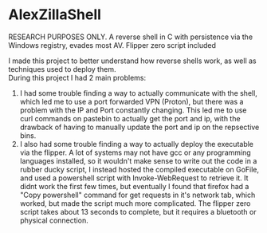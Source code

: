 # AlexZillaShell
RESEARCH PURPOSES ONLY. A reverse shell in C with persistence via the Windows registry, evades most AV. Flipper zero script included

I made this project to better understand how reverse shells work, as well as techniques used to deploy them.  
During this project I had 2 main problems:
1. I had some trouble finding a way to actually communicate with the shell, which led me to use a port forwarded VPN (Proton), but there was a problem with the IP and Port constantly changing. This led me to use curl commands on pastebin to actually get the port and ip, with the drawback of having to manually update the port and ip on the repsective bins. 
2. I also had some trouble finding a way to actually deploy the executable via the flipper. A lot of systems may not have gcc or any programming languages installed, so it wouldn't make sense to write out the code in a rubber ducky script, I instead hosted the compiled executable on GoFile, and used a powershell script with Invoke-WebRequest to retrieve it. It didnt work the first few times, but eventually I found that firefox had a "Copy powershell" command for get requests in it's network tab, which worked, but made the script much more complicated. The flipper zero script takes about 13 seconds to complete, but it requires a bluetooth or physical connection.
